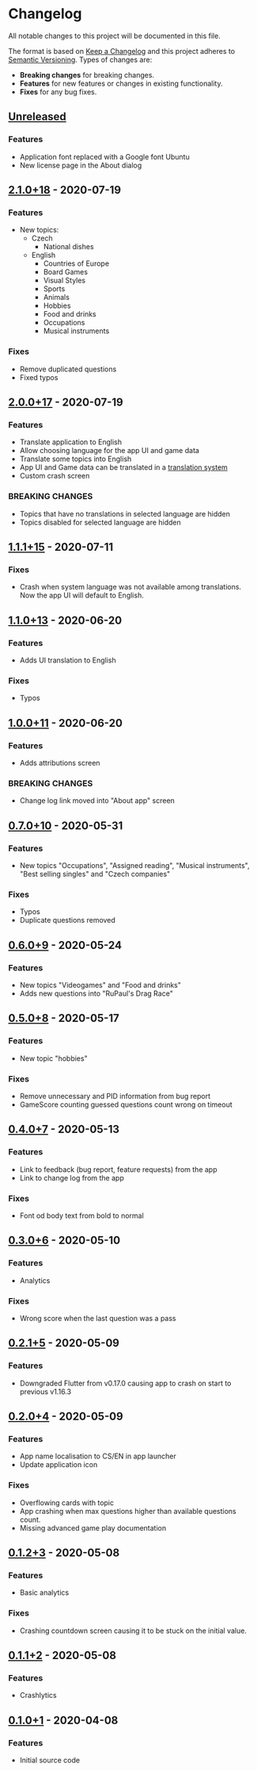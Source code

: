# Changelog
All notable changes to this project will be documented in this file.

The format is based on [Keep a Changelog](http://keepachangelog.com/en/1.0.0/)
and this project adheres to [Semantic Versioning](http://semver.org/spec/v2.0.0.html).
Types of changes are:

* **Breaking changes** for breaking changes.
* **Features** for new features or changes in existing functionality.
* **Fixes** for any bug fixes.

## [Unreleased]
<!-- Don't forget to update version in pubspec.yaml -->

### Features
* Application font replaced with a Google font Ubuntu
* New license page in the About dialog

## [2.1.0+18] - 2020-07-19 <a name="2.1.0" />
### Features
* New topics:
  * Czech
    * National dishes
  * English
    * Countries of Europe
    * Board Games
    * Visual Styles
    * Sports
    * Animals
    * Hobbies
    * Food and drinks
    * Occupations
    * Musical instruments

### Fixes
* Remove duplicated questions
* Fixed typos

## [2.0.0+17] - 2020-07-19 <a name="2.0.0" />
### Features
* Translate application to English
* Allow choosing language for the app UI and game data
* Translate some topics into English
* App UI and Game data can be translated in a [translation system](https://weblate.lat.sk)
* Custom crash screen

### BREAKING CHANGES
* Topics that have no translations in selected language are hidden
* Topics disabled for selected language are hidden

## [1.1.1+15] - 2020-07-11 <a name="1.1.1" />
### Fixes
* Crash when system language was not available among translations. Now the app UI will default to English.

## [1.1.0+13] - 2020-06-20 <a name="1.1.0" />
### Features
* Adds UI translation to English

### Fixes
* Typos

## [1.0.0+11] - 2020-06-20 <a name="1.0.0" />
### Features
* Adds attributions screen

### BREAKING CHANGES
* Change log link moved into "About app" screen

## [0.7.0+10] - 2020-05-31 <a name="0.7.0" />
### Features
* New topics "Occupations", "Assigned reading", "Musical instruments", "Best selling singles" and "Czech companies"

### Fixes
* Typos
* Duplicate questions removed

## [0.6.0+9] - 2020-05-24 <a name="0.6.0" />
### Features
* New topics "Videogames" and "Food and drinks"
* Adds new questions into "RuPaul's Drag Race"

## [0.5.0+8] - 2020-05-17 <a name="0.5.0" />
### Features
* New topic "hobbies"

### Fixes
* Remove unnecessary and PID information from bug report
* GameScore counting guessed questions count wrong on timeout

## [0.4.0+7] - 2020-05-13 <a name="0.4.0" />
### Features
* Link to feedback (bug report, feature requests) from the app
* Link to change log from the app

### Fixes
* Font od body text from bold to normal

## [0.3.0+6] - 2020-05-10 <a name="0.3.0" />
### Features
* Analytics

### Fixes
* Wrong score when the last question was a pass

## [0.2.1+5] - 2020-05-09 <a name="0.2.1" />
### Features
*  Downgraded Flutter from v0.17.0 causing app to crash on start to previous v1.16.3

## [0.2.0+4] - 2020-05-09 <a name="0.2.0" />
### Features
* App name localisation to CS/EN in app launcher
* Update application icon

### Fixes
* Overflowing cards with topic
* App crashing when max questions higher than available questions count.
* Missing advanced game play documentation

## [0.1.2+3] - 2020-05-08 <a name="0.1.2" />

### Features
* Basic analytics
### Fixes
* Crashing countdown screen causing it to be stuck on the initial value.

## [0.1.1+2] - 2020-05-08 <a name="0.1.1" />

### Features
* Crashlytics

## [0.1.0+1] - 2020-04-08 <a name="0.1.0" />

### Features
* Initial source code

[Unreleased]: https://github.com/radeklat/act-draw-explain/compare/releases/2.1.0+18...HEAD
[2.1.0+18]: https://github.com/radeklat/act-draw-explain/compare/releases/2.0.0+17...releases/2.1.0+18
[2.0.0+17]: https://github.com/radeklat/act-draw-explain/compare/releases/1.1.1+15...releases/2.0.0+17
[1.1.1+15]: https://github.com/radeklat/act-draw-explain/compare/releases/1.1.0+13...releases/1.1.1+15
[1.1.0+13]: https://github.com/radeklat/act-draw-explain/compare/releases/1.0.0+11...releases/1.1.0+13
[1.0.0+11]: https://github.com/radeklat/act-draw-explain/compare/releases/0.7.0+10...releases/1.0.0+11
[0.7.0+10]: https://github.com/radeklat/act-draw-explain/compare/releases/0.6.0+9...releases/0.7.0+10
[0.6.0+9]: https://github.com/radeklat/act-draw-explain/compare/releases/0.5.0+8...releases/0.6.0+9
[0.5.0+8]: https://github.com/radeklat/act-draw-explain/compare/releases/0.4.0+7...releases/0.5.0+8
[0.4.0+7]: https://github.com/radeklat/act-draw-explain/compare/releases/0.3.0+6...releases/0.4.0+7
[0.3.0+6]: https://github.com/radeklat/act-draw-explain/compare/releases/0.2.1+5...releases/0.3.0+6
[0.2.1+5]: https://github.com/radeklat/act-draw-explain/compare/releases/0.2.0+4...releases/0.2.1+5
[0.2.0+4]: https://github.com/radeklat/act-draw-explain/compare/releases/0.1.2+3...releases/0.2.0+4
[0.1.2+3]: https://github.com/radeklat/act-draw-explain/compare/releases/0.1.1+2...releases/0.1.2+3
[0.1.1+2]: https://github.com/radeklat/act-draw-explain/compare/releases/0.1.0+1...releases/0.1.1+2
[0.1.0+1]: https://github.com/radeklat/act-draw-explain/compare/initial...releases/0.1.0+1
